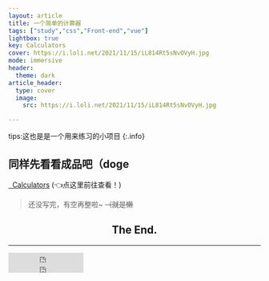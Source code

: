 ```yaml
---
layout: article
title: 一个简单的计算器
tags: ["study","css","Front-end","vue"]
lightbox: true
key: Calculators
cover: https://i.loli.net/2021/11/15/iL814Rt5sNvOVyH.jpg
mode: immersive
header:
  theme: dark
article_header:
  type: cover
  image:
    src: https://i.loli.net/2021/11/15/iL814Rt5sNvOVyH.jpg

---
```


tips:这也是是一个用来练习的小项目
{:.info}

## 同样先看看成品吧（doge

<a class="button button--outline-info button--pill" href="/Front-end_exercises/Calculators/Calculators.html"><i class="fas fa-calculator"></i>  Calculators</a>   (👈点这里前往查看！)

<!--more-->



> 还没写完，有空再整啦~ ~~（就是懒~~
>

<h2 style="text-align: center">The End.</h2>

---

<div>
   <iframe src="https://ghbtns.com/github-btn.html?user=XST73&repo=XST73.github.io&type=star&count=true" frameborder="0" scrolling="0" width="150" height="20" title="GitHub"></iframe>
</div>
<div>
    <iframe src="https://ghbtns.com/github-btn.html?user=XST73&repo=XST73.github.io&type=follow&count=true" frameborder="0" scrolling="0" width="150" height="20" title="GitHub"></iframe>
</div>

